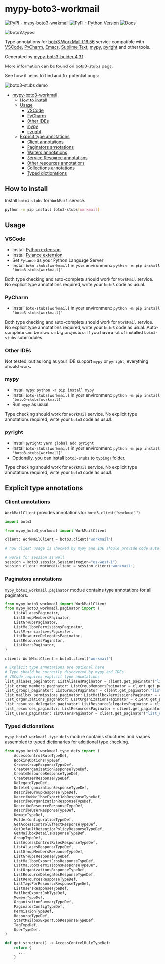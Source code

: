 # mypy-boto3-workmail

[![PyPI - mypy-boto3-workmail](https://img.shields.io/pypi/v/mypy-boto3-workmail.svg?color=blue)](https://pypi.org/project/mypy-boto3-workmail)
[![PyPI - Python Version](https://img.shields.io/pypi/pyversions/mypy-boto3-workmail.svg?color=blue)](https://pypi.org/project/mypy-boto3-workmail)
[![Docs](https://img.shields.io/readthedocs/mypy-boto3-builder.svg?color=blue)](https://mypy-boto3-builder.readthedocs.io/)

![boto3.typed](https://github.com/vemel/mypy_boto3_builder/raw/master/logo.png)

Type annotations for
[boto3.WorkMail 1.16.56](https://boto3.amazonaws.com/v1/documentation/api/1.16.56/reference/services/workmail.html#WorkMail) service
compatible with
[VSCode](https://code.visualstudio.com/),
[PyCharm](https://www.jetbrains.com/pycharm/),
[Emacs](https://www.gnu.org/software/emacs/),
[Sublime Text](https://www.sublimetext.com/),
[mypy](https://github.com/python/mypy),
[pyright](https://github.com/microsoft/pyright)
and other tools.

Generated by [mypy-boto3-buider 4.3.1](https://github.com/vemel/mypy_boto3_builder).

More information can be found on [boto3-stubs](https://pypi.org/project/boto3-stubs/) page.

See how it helps to find and fix potential bugs:

![boto3-stubs demo](https://github.com/vemel/mypy_boto3_builder/raw/master/demo.gif)

- [mypy-boto3-workmail](#mypy-boto3-workmail)
  - [How to install](#how-to-install)
  - [Usage](#usage)
    - [VSCode](#vscode)
    - [PyCharm](#pycharm)
    - [Other IDEs](#other-ides)
    - [mypy](#mypy)
    - [pyright](#pyright)
  - [Explicit type annotations](#explicit-type-annotations)
    - [Client annotations](#client-annotations)
    - [Paginators annotations](#paginators-annotations)
    - [Waiters annotations](#waiters-annotations)
    - [Service Resource annotations](#service-resource-annotations)
    - [Other resources annotations](#other-resources-annotations)
    - [Collections annotations](#collections-annotations)
    - [Typed dictionations](#typed-dictionations)

## How to install

Install `boto3-stubs` for `WorkMail` service.

```bash
python -m pip install boto3-stubs[workmail]
```

## Usage

### VSCode

- Install [Python extension](https://marketplace.visualstudio.com/items?itemName=ms-python.python)
- Install [Pylance extension](https://marketplace.visualstudio.com/items?itemName=ms-python.vscode-pylance)
- Set `Pylance` as your Python Language Server
- Install `boto-stubs[workmail]` in your environment: `python -m pip install 'boto3-stubs[workmail]'`

Both type checking and auto-complete should work for `WorkMail` service.
No explicit type annotations required, write your `boto3` code as usual.

### PyCharm

- Install `boto-stubs[workmail]` in your environment: `python -m pip install 'boto3-stubs[workmail]'`

Both type checking and auto-complete should work for `WorkMail` service.
No explicit type annotations required, write your `boto3` code as usual.
Auto-complete can be slow on big projects or if you have a lot of installed `boto3-stubs` submodules.

### Other IDEs

Not tested, but as long as your IDE support `mypy` or `pyright`, everything should work.

### mypy

- Install `mypy`: `python -m pip install mypy`
- Install `boto-stubs[workmail]` in your environment: `python -m pip install 'boto3-stubs[workmail]'`
- Run `mypy` as usual

Type checking should work for `WorkMail` service.
No explicit type annotations required, write your `boto3` code as usual.

### pyright

- Install `pyright`: `yarn global add pyright`
- Install `boto-stubs[workmail]` in your environment: `python -m pip install 'boto3-stubs[workmail]'`
- Optionally, you can install `boto3-stubs` to `typings` folder.

Type checking should work for `WorkMail` service.
No explicit type annotations required, write your `boto3` code as usual.

## Explicit type annotations

### Client annotations

`WorkMailClient` provides annotations for `boto3.client("workmail")`.

```python
import boto3

from mypy_boto3_workmail import WorkMailClient

client: WorkMailClient = boto3.client("workmail")

# now client usage is checked by mypy and IDE should provide code auto-complete

# works for session as well
session = boto3.session.Session(region="us-west-1")
session_client: WorkMailClient = session.client("workmail")
```

### Paginators annotations

`mypy_boto3_workmail.paginator` module contains type annotations for all paginators.

```python
from mypy_boto3_workmail import WorkMailClient
from mypy_boto3_workmail.paginator import (
    ListAliasesPaginator,
    ListGroupMembersPaginator,
    ListGroupsPaginator,
    ListMailboxPermissionsPaginator,
    ListOrganizationsPaginator,
    ListResourceDelegatesPaginator,
    ListResourcesPaginator,
    ListUsersPaginator,
)

client: WorkMailClient = boto3.client("workmail")

# Explicit type annotations are optional here
# Type should be correctly discovered by mypy and IDEs
# VSCode requires explicit type annotations
list_aliases_paginator: ListAliasesPaginator = client.get_paginator("list_aliases")
list_group_members_paginator: ListGroupMembersPaginator = client.get_paginator("list_group_members")
list_groups_paginator: ListGroupsPaginator = client.get_paginator("list_groups")
list_mailbox_permissions_paginator: ListMailboxPermissionsPaginator = client.get_paginator("list_mailbox_permissions")
list_organizations_paginator: ListOrganizationsPaginator = client.get_paginator("list_organizations")
list_resource_delegates_paginator: ListResourceDelegatesPaginator = client.get_paginator("list_resource_delegates")
list_resources_paginator: ListResourcesPaginator = client.get_paginator("list_resources")
list_users_paginator: ListUsersPaginator = client.get_paginator("list_users")
```







### Typed dictionations

`mypy_boto3_workmail.type_defs` module contains structures and shapes assembled
to typed dictionaries for additional type checking.

```python
from mypy_boto3_workmail.type_defs import (
    AccessControlRuleTypeDef,
    BookingOptionsTypeDef,
    CreateGroupResponseTypeDef,
    CreateOrganizationResponseTypeDef,
    CreateResourceResponseTypeDef,
    CreateUserResponseTypeDef,
    DelegateTypeDef,
    DeleteOrganizationResponseTypeDef,
    DescribeGroupResponseTypeDef,
    DescribeMailboxExportJobResponseTypeDef,
    DescribeOrganizationResponseTypeDef,
    DescribeResourceResponseTypeDef,
    DescribeUserResponseTypeDef,
    DomainTypeDef,
    FolderConfigurationTypeDef,
    GetAccessControlEffectResponseTypeDef,
    GetDefaultRetentionPolicyResponseTypeDef,
    GetMailboxDetailsResponseTypeDef,
    GroupTypeDef,
    ListAccessControlRulesResponseTypeDef,
    ListAliasesResponseTypeDef,
    ListGroupMembersResponseTypeDef,
    ListGroupsResponseTypeDef,
    ListMailboxExportJobsResponseTypeDef,
    ListMailboxPermissionsResponseTypeDef,
    ListOrganizationsResponseTypeDef,
    ListResourceDelegatesResponseTypeDef,
    ListResourcesResponseTypeDef,
    ListTagsForResourceResponseTypeDef,
    ListUsersResponseTypeDef,
    MailboxExportJobTypeDef,
    MemberTypeDef,
    OrganizationSummaryTypeDef,
    PaginatorConfigTypeDef,
    PermissionTypeDef,
    ResourceTypeDef,
    StartMailboxExportJobResponseTypeDef,
    TagTypeDef,
    UserTypeDef,
)

def get_structure() -> AccessControlRuleTypeDef:
    return {
      ...
    }
```
